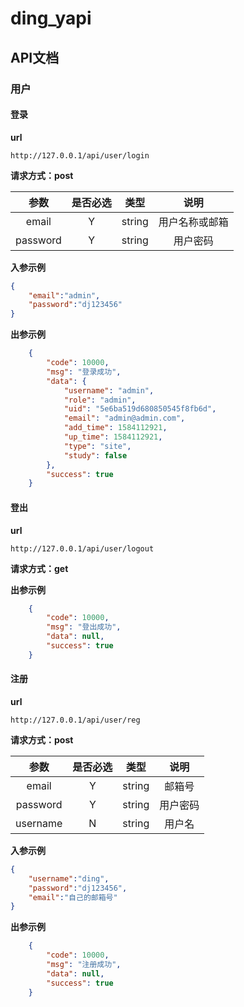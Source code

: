 # ding_yapi

## API文档
### 用户
#### 登录
**url**
```
http://127.0.0.1/api/user/login
```
**请求方式：post**

| 参数|是否必选|类型|说明|
| :----: |:----: |:----: |:----: |
| email |Y |string |用户名称或邮箱 |
| password |Y |string |用户密码 |

**入参示例**
```json
{
	"email":"admin",
	"password":"dj123456"
}
```
**出参示例**
```json
    {
        "code": 10000,
        "msg": "登录成功",
        "data": {
            "username": "admin",
            "role": "admin",
            "uid": "5e6ba519d680850545f8fb6d",
            "email": "admin@admin.com",
            "add_time": 1584112921,
            "up_time": 1584112921,
            "type": "site",
            "study": false
        },
        "success": true
    }   
```
#### 登出
**url**
```
http://127.0.0.1/api/user/logout
```
**请求方式：get**

**出参示例**
```json
    {
        "code": 10000,
        "msg": "登出成功",
        "data": null,
        "success": true
    }
```

#### 注册
**url**
```
http://127.0.0.1/api/user/reg
```
**请求方式：post**

| 参数|是否必选|类型|说明|
| :----: |:----: |:----: |:----: |
| email |Y |string |邮箱号 |
| password |Y |string |用户密码 |
| username |N |string |用户名 |

**入参示例**
```json
{
	"username":"ding",
	"password":"dj123456",
	"email":"自己的邮箱号"
}
```
**出参示例**
```json
    {
        "code": 10000,
        "msg": "注册成功",
        "data": null,
        "success": true
    }
```
